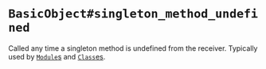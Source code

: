 `BasicObject#singleton_method_undefined`
========================================

Called any time a singleton method is undefined from the receiver.  Typically
used by [`Module`s](../../module) and [`Class`es](../../class).
